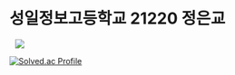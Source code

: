 # 성일정보고등학교 21220 정은교

<a href="https://instagram.com/kyo_0209_">
    <img 
        src="http://img.shields.io/badge/-Instagram-white?style=flat&logo=Instagram&link=https://instagram.com/kyo_0209_/"
        style="height : auto; margin-left : 10px; margin-right : 10px;"/>
</a>

[![Solved.ac Profile](http://mazassumnida.wtf/api/generate_badge?boj=eunkyo3)](https://solved.ac/eunkyo3)<br/>
